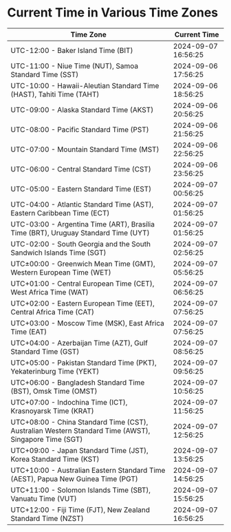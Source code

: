 # Current Time in Various Time Zones

| Time Zone | Current Time |
|-----------|--------------|
| UTC-12:00 - Baker Island Time (BIT) | 2024-09-07 16:56:25 |
| UTC-11:00 - Niue Time (NUT), Samoa Standard Time (SST) | 2024-09-06 17:56:25 |
| UTC-10:00 - Hawaii-Aleutian Standard Time (HAST), Tahiti Time (TAHT) | 2024-09-06 18:56:25 |
| UTC-09:00 - Alaska Standard Time (AKST) | 2024-09-06 20:56:25 |
| UTC-08:00 - Pacific Standard Time (PST) | 2024-09-06 21:56:25 |
| UTC-07:00 - Mountain Standard Time (MST) | 2024-09-06 22:56:25 |
| UTC-06:00 - Central Standard Time (CST) | 2024-09-06 23:56:25 |
| UTC-05:00 - Eastern Standard Time (EST) | 2024-09-07 00:56:25 |
| UTC-04:00 - Atlantic Standard Time (AST), Eastern Caribbean Time (ECT) | 2024-09-07 01:56:25 |
| UTC-03:00 - Argentina Time (ART), Brasília Time (BRT), Uruguay Standard Time (UYT) | 2024-09-07 01:56:25 |
| UTC-02:00 - South Georgia and the South Sandwich Islands Time (SGT) | 2024-09-07 02:56:25 |
| UTC±00:00 - Greenwich Mean Time (GMT), Western European Time (WET) | 2024-09-07 05:56:25 |
| UTC+01:00 - Central European Time (CET), West Africa Time (WAT) | 2024-09-07 06:56:25 |
| UTC+02:00 - Eastern European Time (EET), Central Africa Time (CAT) | 2024-09-07 07:56:25 |
| UTC+03:00 - Moscow Time (MSK), East Africa Time (EAT) | 2024-09-07 07:56:25 |
| UTC+04:00 - Azerbaijan Time (AZT), Gulf Standard Time (GST) | 2024-09-07 08:56:25 |
| UTC+05:00 - Pakistan Standard Time (PKT), Yekaterinburg Time (YEKT) | 2024-09-07 09:56:25 |
| UTC+06:00 - Bangladesh Standard Time (BST), Omsk Time (OMST) | 2024-09-07 10:56:25 |
| UTC+07:00 - Indochina Time (ICT), Krasnoyarsk Time (KRAT) | 2024-09-07 11:56:25 |
| UTC+08:00 - China Standard Time (CST), Australian Western Standard Time (AWST), Singapore Time (SGT) | 2024-09-07 12:56:25 |
| UTC+09:00 - Japan Standard Time (JST), Korea Standard Time (KST) | 2024-09-07 13:56:25 |
| UTC+10:00 - Australian Eastern Standard Time (AEST), Papua New Guinea Time (PGT) | 2024-09-07 14:56:25 |
| UTC+11:00 - Solomon Islands Time (SBT), Vanuatu Time (VUT) | 2024-09-07 15:56:25 |
| UTC+12:00 - Fiji Time (FJT), New Zealand Standard Time (NZST) | 2024-09-07 16:56:25 |
